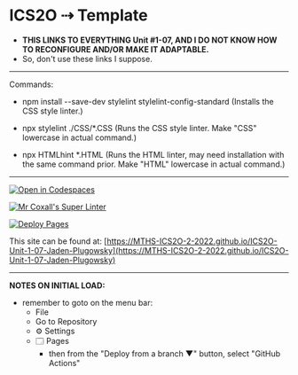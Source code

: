 # ICS2O ⇢ Template

- **THIS LINKS TO EVERYTHING Unit #1-07, AND I DO NOT KNOW HOW TO RECONFIGURE AND/OR MAKE IT ADAPTABLE.**
- So, don't use these links I suppose.

---
Commands:
- npm install --save-dev stylelint stylelint-config-standard (Installs the CSS style linter.)
- npx stylelint ./CSS/*.CSS (Runs the CSS style linter. Make "CSS" lowercase in actual command.)

- npx HTMLhint *.HTML (Runs the HTML linter, may need installation with the same command prior. Make "HTML" lowercase in actual command.)
---

[![Open in Codespaces](https://classroom.github.com/assets/launch-codespace-f4981d0f882b2a3f0472912d15f9806d57e124e0fc890972558857b51b24a6f9.svg)](https://classroom.github.com/open-in-codespaces?assignment_repo_id=10297205)

[![Mr Coxall's Super Linter](https://github.com/MTHS-ICS2O-2-2022/ICS2O-Unit-1-07-Jaden-Plugowsky/workflows/Mr%20Coxall's%20Super%20Linter/badge.svg)](https://github.com/MTHS-ICS2O-2-2022/ICS2O-Unit-1-07-Jaden-Plugowsky/actions)

[![Deploy Pages](https://github.com/MTHS-ICS2O-2-2022/ICS2O-Unit-1-07-Jaden-Plugowsky/workflows/Deploy%20Pages/badge.svg)](https://github.com/MTHS-ICS2O-2-2022/ICS2O-Unit-1-07-Jaden-Plugowsky/actions)

This site can be found at: [https://MTHS-ICS2O-2-2022.github.io/ICS2O-Unit-1-07-Jaden-Plugowsky](https://MTHS-ICS2O-2-2022.github.io/ICS2O-Unit-1-07-Jaden-Plugowsky)

---

**NOTES ON INITIAL LOAD:**
- remember to goto on the menu bar:
  - File
  - Go to Repository
  - ⚙ Settings
  - 🗔 Pages
    - then from the "Deploy from a branch ▼" button, select "GitHub Actions"
